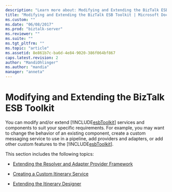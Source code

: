 ```yaml
---
description: "Learn more about: Modifying and Extending the BizTalk ESB Toolkit"
title: "Modifying and Extending the BizTalk ESB Toolkit | Microsoft Docs"
ms.custom: ""
ms.date: "06/08/2017"
ms.prod: "biztalk-server"
ms.reviewer: ""
ms.suite: ""
ms.tgt_pltfrm: ""
ms.topic: "article"
ms.assetid: 8e861b7c-ba6d-4e84-9020-386f064bf867
caps.latest.revision: 2
author: "MandiOhlinger"
ms.author: "mandia"
manager: "anneta"
---
```

# Modifying and Extending the BizTalk ESB Toolkit
You can modify and/or extend [!INCLUDE[esbToolkit](../includes/esbtoolkit-md.md)] services and components to suit your specific requirements. For example, you may want to change the behavior of an existing component, create a custom messaging service to use in a pipeline, add providers and adapters, or add other custom features to the [!INCLUDE[esbToolkit](../includes/esbtoolkit-md.md)].  
  
 This section includes the following topics:  
  
-   [Extending the Resolver and Adapter Provider Framework](../esb-toolkit/extending-the-resolver-and-adapter-provider-framework.md)  
  
-   [Creating a Custom Itinerary Service](../esb-toolkit/creating-a-custom-itinerary-service.md)  
  
-   [Extending the Itinerary Designer](../esb-toolkit/extending-the-itinerary-designer.md)
